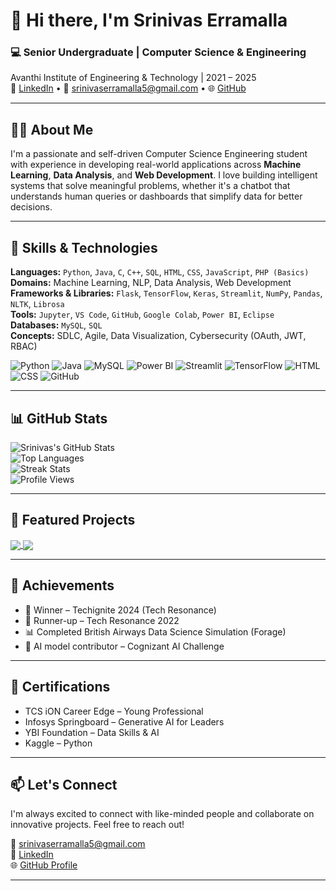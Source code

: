

# 👋 Hi there, I'm Srinivas Erramalla

### 💻 Senior Undergraduate | Computer Science & Engineering  
Avanthi Institute of Engineering & Technology | 2021 – 2025  
🔗 [LinkedIn](https://linkedin.com/in/srinivaserramalla) • 📧 srinivaserramalla5@gmail.com • 🌐 [GitHub](https://github.com/Srinivas-Vid)

---

## 👨‍💻 About Me

I'm a passionate and self-driven Computer Science Engineering student with experience in developing real-world applications across **Machine Learning**, **Data Analysis**, and **Web Development**. I love building intelligent systems that solve meaningful problems, whether it's a chatbot that understands human queries or dashboards that simplify data for better decisions.

---

## 🚀 Skills & Technologies

**Languages:** `Python`, `Java`, `C`, `C++`, `SQL`, `HTML`, `CSS`, `JavaScript`, `PHP (Basics)`  
**Domains:** Machine Learning, NLP, Data Analysis, Web Development  
**Frameworks & Libraries:** `Flask`, `TensorFlow`, `Keras`, `Streamlit`, `NumPy`, `Pandas`, `NLTK`, `Librosa`  
**Tools:** `Jupyter`, `VS Code`, `GitHub`, `Google Colab`, `Power BI`, `Eclipse`  
**Databases:** `MySQL`, `SQL`  
**Concepts:** SDLC, Agile, Data Visualization, Cybersecurity (OAuth, JWT, RBAC)

![Python](https://img.shields.io/badge/Python-3776AB?style=for-the-badge&logo=python&logoColor=white)
![Java](https://img.shields.io/badge/Java-ED8B00?style=for-the-badge&logo=openjdk&logoColor=white)
![MySQL](https://img.shields.io/badge/MySQL-005C84?style=for-the-badge&logo=mysql&logoColor=white)
![Power BI](https://img.shields.io/badge/Power_BI-F2C811?style=for-the-badge&logo=powerbi&logoColor=black)
![Streamlit](https://img.shields.io/badge/Streamlit-FF4B4B?style=for-the-badge&logo=streamlit&logoColor=white)
![TensorFlow](https://img.shields.io/badge/TensorFlow-FF6F00?style=for-the-badge&logo=tensorflow&logoColor=white)
![HTML](https://img.shields.io/badge/HTML-E34F26?style=for-the-badge&logo=html5&logoColor=white)
![CSS](https://img.shields.io/badge/CSS-1572B6?style=for-the-badge&logo=css3&logoColor=white)
![GitHub](https://img.shields.io/badge/GitHub-100000?style=for-the-badge&logo=github&logoColor=white)

---

## 📊 GitHub Stats

![Srinivas's GitHub Stats](https://github-readme-stats.vercel.app/api?username=Srinivas-Vid&show_icons=true&theme=github_dark&hide_title=false)  
![Top Languages](https://github-readme-stats.vercel.app/api/top-langs/?username=Srinivas-Vid&layout=compact&theme=github_dark)  
![Streak Stats](https://streak-stats.demolab.com/?user=Srinivas-Vid&theme=github-dark&hide_border=false)  
![Profile Views](https://komarev.com/ghpvc/?username=Srinivas-Vid&color=brightgreen)

---

## 📌 Featured Projects

<a href="https://github.com/Srinivas-Vid/Music-Genre-Classification">
  <img align="center" src="https://github-readme-stats.vercel.app/api/pin/?username=Srinivas-Vid&repo=Music-Genre-Classification&theme=radical" />
</a>

<a href="https://github.com/Srinivas-Vid/Social-Network-Privacy">
  <img align="center" src="https://github-readme-stats.vercel.app/api/pin/?username=Srinivas-Vid&repo=Social-Network-Privacy&theme=radical" />
</a>

---

## 🏅 Achievements

- 🥇 Winner – Techignite 2024 (Tech Resonance)
- 🥈 Runner-up – Tech Resonance 2022
- 📊 Completed British Airways Data Science Simulation (Forage)
- 🧠 AI model contributor – Cognizant AI Challenge

---

## 📜 Certifications

- TCS iON Career Edge – Young Professional  
- Infosys Springboard – Generative AI for Leaders  
- YBI Foundation – Data Skills & AI  
- Kaggle – Python

---

## 📫 Let's Connect

I'm always excited to connect with like-minded people and collaborate on innovative projects. Feel free to reach out!

📧 srinivaserramalla5@gmail.com  
🔗 [LinkedIn](https://linkedin.com/in/srinivaserramalla)  
🌐 [GitHub Profile](https://github.com/Srinivas-Vid)

---



